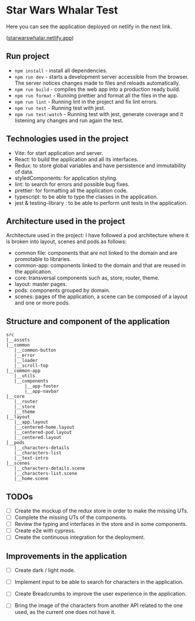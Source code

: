 # Star Wars Whalar Test
Here you can see the application deployed on netlify in the next link.

([starwarswhalar.netlify.app](https://starwarswhalar.netlify.app/))

## Run project

- `npm install` - install all dependencies.
- `npm run dev` - starts a development server accessible from the browser. The server notices changes made to files and reloads automatically.
- `npm run build` - compiles the web app into a production ready build.
- `npm run format` - Running prettier and format all the files in the app.
- `npm run lint` - Running lint in the project and fix lint errors.
- `npm run test` - Running test with jest.
- `npm run test:watch` - Running test with jest, generate coverage and it listening any changes and run again the test.

## Technologies used in the project

- Vite: for start application and server.
- React: to build the application and all its interfaces.
- Redux: to store global variables and have persistence and immutability of data.
- styledComponents: for application styling.
- lint: to search for errors and possible bug fixes.
- prettier: for formatting all the application code.
- typescript: to be able to type the classes in the application.
- jest & testing-library : to be able to perform unit tests in the application.

## Architecture used in the project

Architecture used in the project:
I have followed a pod architecture where it is broken into layout, scenes and pods as follows:

- common file: components that are not linked to the domain and are promotable to libraries.
- common-app: components linked to the domain and that are reused in the application.
- core: transversal components such as, store, router, theme.
- layout: master pages.
- pods: components grouped by domain.
- scenes: pages of the application, a scene can be composed of a layout and one or more pods. 

## Structure and component of the application

```
src
|__assets
|__common
   |__common-button
   |__error
   |__loader
   |__scroll-top
|__common-app
   |__utils
   |__components
       |__app-footer
       |__app-navbar       
|__core
   |__router
   |__store
   |__theme
|__layout
   |__app.layout
   |__centered-home.layout
   |__centered-pod.layout
   |__centered.layout
|__pods
   |__characters-details
   |__characters-list
   |__text-intro
|__scenes
   |__characters-details.scene
   |__characters-list.scene
   |__home.scene
 ```  
 

## TODOs

- [ ]  Create the mockup of the redux store in order to make the missing UTs.
- [ ]  Complete the missing UTs of the components.
- [ ]  Review the typing and interfaces in the store and in some components.
- [ ]  Create e2e with cypress.
- [ ]  Create the continuous integration for the deployment.

##  Improvements in the application

- [ ] Create dark / light mode.
- [ ] Implement input to be able to search for characters in the application.
- [ ] Create Breadcrumbs to improve the user experience in the application.
- [ ] Bring the image of the characters from another API related to the one used, as the current one does not have it.




